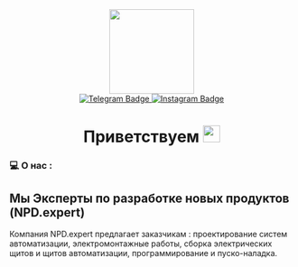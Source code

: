<div id="header" align="center">
  <img src="https://cdn4.telegram-cdn.org/file/F_haYgMn2BOgG58Ezb6AtgqHt-9xXz4KYMz8Nh00ba9aaqxEnLaLsLOLfXOMfDRwltw2W4GatKjmeqKa1IlMyIRp9GfbRX6EBrNTVAfci2r9IXEkejh14RqztvhDfxeYxSnBIC7Ph0nI1FniFLnqF1MDNGWWFZvg0mzlWjkxLZG0U-ab5Gq5DbPJFWseAnK8fBpoJM6Ckeolm-MOAaJF0IP7NtXMwCkCF_vWM3FAO0AfXX15g9cMTvig6zaEgTKI83MnMSTMQA7o-dOg5dpAaPq8dDrcZ_dy1s_ve4Dq-QiiST3S9TyH6S4s49g8wwFP6IU7RxdqYq-GxEblESJE4A.jpg" width="150"/>
</div>

<div id="badges" align="center">
  <a href="t.me/npdexpert">
    <img src="https://img.shields.io/badge/Telegram-blue?style=for-the-badge&logo=telegram&logoColor=white" alt="Telegram Badge"/>
  </a>
  <a href="url">
    <img src="https://img.shields.io/badge/instagram-red?style=for-the-badge&logo=instagram&logoColor=white" alt="Instagram Badge"/>
  </a>
    <br>
    <img src="https://komarev.com/ghpvc/?username=npd-expert&style=for-the-badge&color=blue" alt=""/>
  </a>
</div>

<h1 align="center">
Приветствуем
<img src="https://media.giphy.com/media/hvRJCLFzcasrR4ia7z/giphy.gif" width="30px"/>
</h1>

### :computer: О нас :

Мы Эксперты по разработке новых продуктов (NPD.expert)
---
Компания NPD.expert предлагает заказчикам : проектирование систем автоматизации, электромонтажные работы, сборка электрических щитов и щитов автоматизации, программирование и пуско-наладка.
